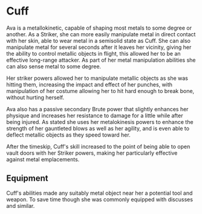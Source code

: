 # Cuff
Ava is a metallokinetic, capable of shaping most metals to some degree or another. As a Striker, she can more easily manipulate metal in direct contact with her skin, able to wear metal in a semisolid state as Cuff. She can also manipulate metal for several seconds after it leaves her vicinity, giving her the ability to control metallic objects in flight, this allowed her to be an effective long-range attacker. As part of her metal manipulation abilities she can also sense metal to some degree.

Her striker powers allowed her to manipulate metallic objects as she was hitting them, increasing the impact and effect of her punches, with manipulation of her costume allowing her to hit hard enough to break bone, without hurting herself.

Ava also has a passive secondary Brute power that slightly enhances her physique and increases her resistance to damage for a little while after being injured. As stated she uses her metalokinesis powers to enhance the strength of her gauntleted blows as well as her agility, and is even able to deflect metallic objects as they speed toward her.

After the timeskip, Cuff's skill increased to the point of being able to open vault doors with her Striker powers, making her particularly effective against metal emplacements.

## Equipment
Cuff's abilities made any suitably metal object near her a potential tool and weapon. To save time though she was commonly equipped with discusses and similar.
